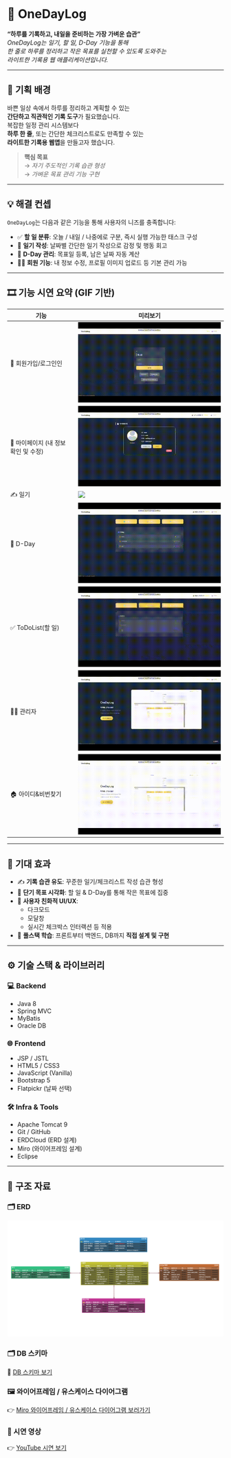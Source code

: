 # 🎯 **OneDayLog**

 **“하루를 기록하고, 내일을 준비하는 가장 가벼운 습관”**  
 _OneDayLog는 일기, 할 일, D-Day 기능을 통해  
한 줄로 하루를 정리하고 작은 목표를 실천할 수 있도록 도와주는  
라이트한 기록용 웹 애플리케이션입니다._

---

## 🧭 **기획 배경**

바쁜 일상 속에서 하루를 정리하고 계획할 수 있는  
**간단하고 직관적인 기록 도구**가 필요했습니다.  
복잡한 일정 관리 시스템보다  
**하루 한 줄**, 또는 간단한 체크리스트로도 만족할 수 있는  
**라이트한 기록용 웹앱**을 만들고자 했습니다.  

> **핵심 목표**  
> → _자기 주도적인 기록 습관 형성_  
> → _가벼운 목표 관리 기능 구현_

---

## 💡 **해결 컨셉**

`OneDayLog`는 다음과 같은 기능을 통해 사용자의 니즈를 충족합니다:

- ✅ **할 일 분류**: 오늘 / 내일 / 나중에로 구분, 즉시 실행 가능한 태스크 구성  
- 📝 **일기 작성**: 날짜별 간단한 일기 작성으로 감정 및 행동 회고  
- 📅 **D-Day 관리**: 목표일 등록, 남은 날짜 자동 계산  
- 🧑‍💻 **회원 기능**: 내 정보 수정, 프로필 이미지 업로드 등 기본 관리 가능

---

## 🎞 **기능 시연 요약 (GIF 기반)**

| 기능 | 미리보기 |
|------|----------|
| 🔐 회원가입/로그인인 | ![](./img/회원가입.gif) |
| 👤 마이페이지 (내 정보 확인 및 수정) | ![](./img/마이페이지.gif) |
| ✍️ 일기 | ![](./img/일기.gif) |
| 📅 D-Day | ![](./img/D-Day.gif) |
| ✅ ToDoList(할 일) | ![](./img/TodoList.gif) |
| 🧑‍💻 관리자 | ![](./img/관리자.gif) |
| 🏠 아이디&비번찾기 | ![](./img/아이디&비번찾기.gif) |

---

## 🎯 **기대 효과**

- ✍️ **기록 습관 유도**: 꾸준한 일기/체크리스트 작성 습관 형성  
- 🎯 **단기 목표 시각화**: 할 일 & D-Day를 통해 작은 목표에 집중  
- 🎨 **사용자 친화적 UI/UX**:  
  - 다크모드  
  - 모달창  
  - 실시간 체크박스 인터랙션 등 적용  
- 🧠 **풀스택 학습**: 프론트부터 백엔드, DB까지 **직접 설계 및 구현**

---

## ⚙️ **기술 스택 & 라이브러리**

### 💻 Backend
- Java 8
- Spring MVC
- MyBatis
- Oracle DB

### 🌐 Frontend
- JSP / JSTL
- HTML5 / CSS3
- JavaScript (Vanilla)
- Bootstrap 5
- Flatpickr (날짜 선택)

### 🛠 Infra & Tools
- Apache Tomcat 9
- Git / GitHub
- ERDCloud (ERD 설계)
- Miro (와이어프레임 설계)
- Eclipse

---

## 📌 **구조 자료**

### 🗂 ERD  
![ERD](./img/erd.png)

### 🗂 DB 스키마  
📂 [DB 스키마 보기](./sql/onedaylog_database.sql)

### 🖼 와이어프레임 / 유스케이스 다이어그램  
👉 [Miro 와이어프레임 / 유스케이스 다이어그램 보러가기](https://miro.com/app/board/uXjVIcFuTBg=/?share_link_id=615856206569)

### 🎥 시연 영상  
👉 [YouTube 시연 보기](https://youtu.be/EkuanXw5gbM)
